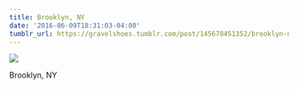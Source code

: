 ```yaml
---
title: Brooklyn, NY
date: '2016-06-09T18:31:03-04:00'
tumblr_url: https://gravelshoes.tumblr.com/post/145678451352/brooklyn-ny
---
```


![](/img/gravelshoes/tumblr_o8izvrsbwq1vwuj83o1_1280.jpg)

Brooklyn, NY